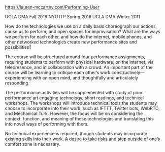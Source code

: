 https://lauren-mccarthy.com/Performing-User

UCLA DMA Fall 2018
NYU ITP Spring 2016
UCLA DMA Winter 2011

How do the technologies we use on a daily basis choreograph our actions, cause us to perform, and open spaces for improvisation? What are the ways we perform for each other, and how do the internet, mobile phones, and other networked technologies create new performance sites and possibilities?

The course will be structured around four performance assignments, requiring students to perform with physical hardware, on the internet, via telepresence, and in collaboration with a crowd. An important part of the course will be learning to critique each other’s work constructively—experiencing with an open mind, and thoughtfully and articulately responding.

The performance activities will be supplemented with study of prior performance art engaging technology, short readings, and technical workshops. The workshops will introduce technical tools the students may choose to incorporate into their work, such as IFTTT, Twitter bots, WebRTC, and Mechanical Turk. However, the focus will be on considering the context, function, and meaning of these technologies and translating this into novel ways of performing with them.

No technical experience is required, though students may incorporate existing skills into their work. A desire to take risks and step outside of one’s comfort zone is necessary.
